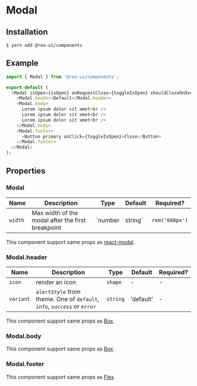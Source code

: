 # Modal

<!-- STORY -->

## Installation

```shell
$ yarn add @roo-ui/components
```

## Example

```js
import { Modal } from '@roo-ui/components';

export default (
  <Modal isOpen={isOpen} onRequestClose={toggleIsOpen} shouldCloseOnOverlayClick>
    <Modal.header>Default</Modal.header>
    <Modal.body>
      Lorem ipsum dolor sit amet<br />
      Lorem ipsum dolor sit amet<br />
      Lorem ipsum dolor sit amet<br />
    </Modal.body>
    <Modal.footer>
      <Button primary onClick={toggleIsOpen}>Close</Button>
    </Modal.footer>
  </Modal>
);
```

## Properties

### Modal

| Name    | Description                                       | Type            | Default        | Required? |
|---------|---------------------------------------------------|-----------------|----------------|-----------|
| `width` | Max width of the modal after the first breakpoint | `number|string` | `rem('660px')` | -         |

This component support same props as [react-modal](https://github.com/reactjs/react-modal/blob/v3.5.1/docs/README.md#general-usage-usage).

### Modal.header

| Name        | Description                                                             | Type     | Default   | Required? |
|-------------|-------------------------------------------------------------------------|----------|-----------|-----------|
| `icon`      | render an icon                                                          | `shape`  | -         | -         |
| `variant`   | `alertStyle` from theme. One of `default`, `info`, `success` or `error` | `string` | 'default' | -         |

This component support same props as [Box](https://github.com/hooroo/roo-ui/tree/master/packages/components/src/Box/README.md).

### Modal.body
This component support same props as [Box](https://github.com/hooroo/roo-ui/tree/master/packages/components/src/Box/README.md).

### Modal.footer
This component support same props as [Flex](https://github.com/hooroo/roo-ui/tree/master/packages/components/src/Flex/README.md).
